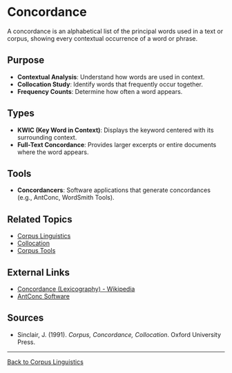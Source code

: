 # Concordance

A concordance is an alphabetical list of the principal words used in a text or corpus, showing every contextual occurrence of a word or phrase.

## Purpose

- **Contextual Analysis**: Understand how words are used in context.
- **Collocation Study**: Identify words that frequently occur together.
- **Frequency Counts**: Determine how often a word appears.

## Types

- **KWIC (Key Word in Context)**: Displays the keyword centered with its surrounding context.
- **Full-Text Concordance**: Provides larger excerpts or entire documents where the word appears.

## Tools

- **Concordancers**: Software applications that generate concordances (e.g., AntConc, WordSmith Tools).



## Related Topics

- [Corpus Linguistics](Corpus-Linguistics.md)
- [Collocation](Collocation.md)
- [Corpus Tools](Corpus-Tools.md)

## External Links

- [Concordance (Lexicography) - Wikipedia](https://en.wikipedia.org/wiki/Concordance_(lexicography))
- [AntConc Software](https://www.laurenceanthony.net/software/antconc/)

## Sources

- Sinclair, J. (1991). *Corpus, Concordance, Collocation*. Oxford University Press.

---

[Back to Corpus Linguistics](README.md)
